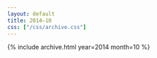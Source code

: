 ```yaml
---
layout: default
title: 2014–10
css: ["/css/archive.css"]
---
```


{% include archive.html year=2014 month=10 %}
